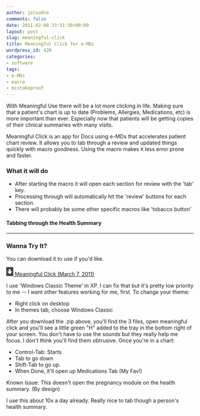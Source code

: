 ```yaml
---
author: jploudre
comments: false
date: 2011-02-08 23:51:38+00:00
layout: post
slug: meaningful-click
title: Meaningful Click for e-MDs
wordpress_id: 420
categories:
- software
tags:
- e-MDs
- macro
- mistakeproof
---
```


With Meaningful Use there will be a lot more clicking in life. Making sure that a patient's chart is up to date (Problems, Allergies, Medications, etc) is more important than ever. Especially now that patients will be getting copies of their clinical summaries with many visits.

Meaningful Click is an app for Docs using e-MDs that accelerates patient chart review. It allows you to tab through a review and updated things quickly with macro goodness. Using the macro makes it less error prone and faster.

### What it will do

* After starting the macro it will open each section for review with the 'tab' key.
* Processing through will automatically hit the 'review' buttons for each section.
* There will probably be some other specific macros like 'tobacco button'

#### Tabbing through the Health Summary


-----------------

### Wanna Try It?

You can download it to use if you'd  like.

[![](/files/2011/01/57-download.png) Meaningful Click (March 7, 2011)](http://dl.dropbox.com/u/607655/meaningfulclick%2003072011.zip)

I use 'Windows Classic Theme' in XP. I can fix that but it's pretty low priority to me -- I want other features working for me, first. To change your theme:

* Right click on desktop
* In themes tab, choose Windows Classic

After you download the  .zip above, you'll find the 3 files, open meaningful click and you'll see a little green "H" added to the tray in the bottom right of your screen. You don't have to use the sounds but they really help me focus. I don't think you'll find them obtrusive. Once you're in a chart:

* Control-Tab: Starts
* Tab to go down
* Shift-Tab to go up.
* When Done, it'll open up Medications Tab (My Fav!)

Known Issue: This doesn't open the pregnancy module on the health summary. (By design)

I use this about 10x a day already. Really nice to tab though a person's health summary.

